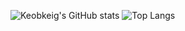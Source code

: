 ![Keobkeig's GitHub stats](https://github-readme-stats.vercel.app/api?username=Keobkeig&show_icons=true)
![Top Langs](https://github-readme-stats.vercel.app/api/top-langs/?username=Keobkeig&hide=css,scss,html&theme=tokyonight)
